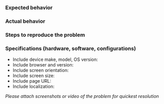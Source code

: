 ### Expected behavior 

### Actual behavior

### Steps to reproduce the problem

### Specifications (hardware, software, configurations)
* Include device make, model, OS version: 
* Include browser and version: 
* Include screen orientation: 
* Include screen size: 
* Include page URL: 
* Include localization: 

*Please attach screenshots or video of the problem for quickest resolution*
